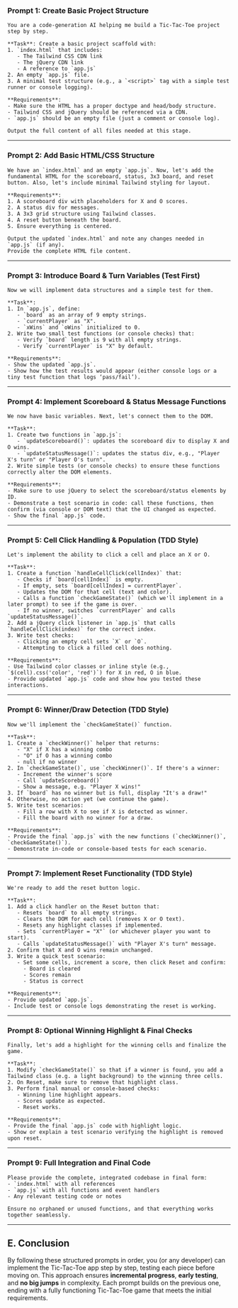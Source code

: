 
### **Prompt 1**: Create Basic Project Structure

```
You are a code-generation AI helping me build a Tic-Tac-Toe project step by step. 

**Task**: Create a basic project scaffold with:
1. `index.html` that includes:
   - The Tailwind CSS CDN link
   - The jQuery CDN link
   - A reference to `app.js`
2. An empty `app.js` file.
3. A minimal test structure (e.g., a `<script>` tag with a simple test runner or console logging).

**Requirements**:
- Make sure the HTML has a proper doctype and head/body structure.
- Tailwind CSS and jQuery should be referenced via a CDN.
- `app.js` should be an empty file (just a comment or console log).

Output the full content of all files needed at this stage. 
```

---

### **Prompt 2**: Add Basic HTML/CSS Structure

```
We have an `index.html` and an empty `app.js`. Now, let's add the fundamental HTML for the scoreboard, status, 3x3 board, and reset button. Also, let's include minimal Tailwind styling for layout.

**Requirements**:
1. A scoreboard div with placeholders for X and O scores.
2. A status div for messages.
3. A 3x3 grid structure using Tailwind classes.
4. A reset button beneath the board.
5. Ensure everything is centered.

Output the updated `index.html` and note any changes needed in `app.js` (if any). 
Provide the complete HTML file content.
```

---

### **Prompt 3**: Introduce Board & Turn Variables (Test First)

```
Now we will implement data structures and a simple test for them.

**Task**:
1. In `app.js`, define:
   - `board` as an array of 9 empty strings.
   - `currentPlayer` as "X".
   - `xWins` and `oWins` initialized to 0.
2. Write two small test functions (or console checks) that:
   - Verify `board` length is 9 with all empty strings.
   - Verify `currentPlayer` is "X" by default.

**Requirements**:
- Show the updated `app.js`.
- Show how the test results would appear (either console logs or a tiny test function that logs ‘pass/fail’).
```

---

### **Prompt 4**: Implement Scoreboard & Status Message Functions

```
We now have basic variables. Next, let's connect them to the DOM.

**Task**:
1. Create two functions in `app.js`:
   - `updateScoreboard()`: updates the scoreboard div to display X and O wins.
   - `updateStatusMessage()`: updates the status div, e.g., "Player X's turn" or "Player O's turn".
2. Write simple tests (or console checks) to ensure these functions correctly alter the DOM elements.

**Requirements**:
- Make sure to use jQuery to select the scoreboard/status elements by ID.
- Demonstrate a test scenario in code: call these functions, then confirm (via console or DOM text) that the UI changed as expected.
- Show the final `app.js` code.
```

---

### **Prompt 5**: Cell Click Handling & Population (TDD Style)

```
Let's implement the ability to click a cell and place an X or O.

**Task**:
1. Create a function `handleCellClick(cellIndex)` that:
   - Checks if `board[cellIndex]` is empty.
   - If empty, sets `board[cellIndex] = currentPlayer`.
   - Updates the DOM for that cell (text and color).
   - Calls a function `checkGameState()` (which we'll implement in a later prompt) to see if the game is over.
   - If no winner, switches `currentPlayer` and calls `updateStatusMessage()`.
2. Add a jQuery click listener in `app.js` that calls `handleCellClick(index)` for the correct index.
3. Write test checks:
   - Clicking an empty cell sets `X` or `O`.
   - Attempting to click a filled cell does nothing.

**Requirements**:
- Use Tailwind color classes or inline style (e.g., `$(cell).css('color', 'red')`) for X in red, O in blue.
- Provide updated `app.js` code and show how you tested these interactions.
```

---

### **Prompt 6**: Winner/Draw Detection (TDD Style)

```
Now we'll implement the `checkGameState()` function.

**Task**:
1. Create a `checkWinner()` helper that returns:
   - "X" if X has a winning combo
   - "O" if O has a winning combo
   - null if no winner
2. In `checkGameState()`, use `checkWinner()`. If there's a winner:
   - Increment the winner's score
   - Call `updateScoreboard()`
   - Show a message, e.g. "Player X wins!"
3. If `board` has no winner but is full, display "It's a draw!"
4. Otherwise, no action yet (we continue the game).
5. Write test scenarios:
   - Fill a row with X to see if X is detected as winner.
   - Fill the board with no winner for a draw.

**Requirements**:
- Provide the final `app.js` with the new functions (`checkWinner()`, `checkGameState()`).
- Demonstrate in-code or console-based tests for each scenario.
```

---

### **Prompt 7**: Implement Reset Functionality (TDD Style)

```
We're ready to add the reset button logic.

**Task**:
1. Add a click handler on the Reset button that:
   - Resets `board` to all empty strings.
   - Clears the DOM for each cell (removes X or O text).
   - Resets any highlight classes if implemented.
   - Sets `currentPlayer = "X"` (or whichever player you want to start).
   - Calls `updateStatusMessage()` with "Player X's turn" message.
2. Confirm that X and O wins remain unchanged.
3. Write a quick test scenario:
   - Set some cells, increment a score, then click Reset and confirm:
     - Board is cleared
     - Scores remain
     - Status is correct

**Requirements**:
- Provide updated `app.js`.
- Include test or console logs demonstrating the reset is working.
```

---

### **Prompt 8**: Optional Winning Highlight & Final Checks

```
Finally, let's add a highlight for the winning cells and finalize the game.

**Task**:
1. Modify `checkGameState()` so that if a winner is found, you add a Tailwind class (e.g. a light background) to the winning three cells.
2. On Reset, make sure to remove that highlight class.
3. Perform final manual or console-based checks:
   - Winning line highlight appears.
   - Scores update as expected.
   - Reset works.

**Requirements**:
- Provide the final `app.js` code with highlight logic.
- Show or explain a test scenario verifying the highlight is removed upon reset.
```

---

### **Prompt 9**: Full Integration and Final Code

```
Please provide the complete, integrated codebase in final form:
- `index.html` with all references
- `app.js` with all functions and event handlers
- Any relevant testing code or notes

Ensure no orphaned or unused functions, and that everything works together seamlessly.
```

---

## **E. Conclusion**

By following these structured prompts in order, you (or any developer) can implement the Tic-Tac-Toe app step by step, testing each piece before moving on. This approach ensures **incremental progress**, **early testing**, and **no big jumps** in complexity. Each prompt builds on the previous one, ending with a fully functioning Tic-Tac-Toe game that meets the initial requirements.